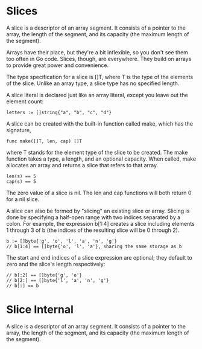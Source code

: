 Slices
======

A slice is a descriptor of an array segment. It consists of a pointer to the array, the length of the segment, and its capacity (the maximum length of the segment).

Arrays have their place, but they're a bit inflexible, so you don't see them too often in Go code. Slices, though, are everywhere. They build on arrays to provide great power and convenience.

The type specification for a slice is []T, where T is the type of the elements of the slice. Unlike an array type, a slice type has no specified length.

A slice literal is declared just like an array literal, except you leave out the element count:

```
letters := []string{"a", "b", "c", "d"}

```
A slice can be created with the built-in function called make, which has the signature,

```
func make([]T, len, cap) []T

```
where T stands for the element type of the slice to be created. The make function takes a type, a length, and an optional capacity. When called, make allocates an array and returns a slice that refers to that array.

```
len(s) == 5
cap(s) == 5

```
The zero value of a slice is nil. The len and cap functions will both return 0 for a nil slice.

A slice can also be formed by "slicing" an existing slice or array. Slicing is done by specifying a half-open range with two indices separated by a colon. For example, the expression b[1:4] creates a slice including elements 1 through 3 of b (the indices of the resulting slice will be 0 through 2).

```
b := []byte{'g', 'o', 'l', 'a', 'n', 'g'}
// b[1:4] == []byte{'o', 'l', 'a'}, sharing the same storage as b

```

The start and end indices of a slice expression are optional; they default to zero and the slice's length respectively:

```
// b[:2] == []byte{'g', 'o'}
// b[2:] == []byte{'l', 'a', 'n', 'g'}
// b[:] == b

```

Slice Internal
==============

A slice is a descriptor of an array segment. It consists of a pointer to the array, the length of the segment, and its capacity (the maximum length of the segment).

